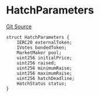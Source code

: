 # HatchParameters
[Git Source](https://github.com/DAObox/fantastic-spork/blob/e85e294b9aa197e65780cf42fd333d2b29d2cb82/src/lib/Types.sol)


```solidity
struct HatchParameters {
    IERC20 externalToken;
    IVotes bondedToken;
    MarketMaker pool;
    uint256 initialPrice;
    uint256 raised;
    uint256 minimumRaise;
    uint256 maximumRaise;
    uint256 hatchDeadline;
    HatchStatus status;
}
```

